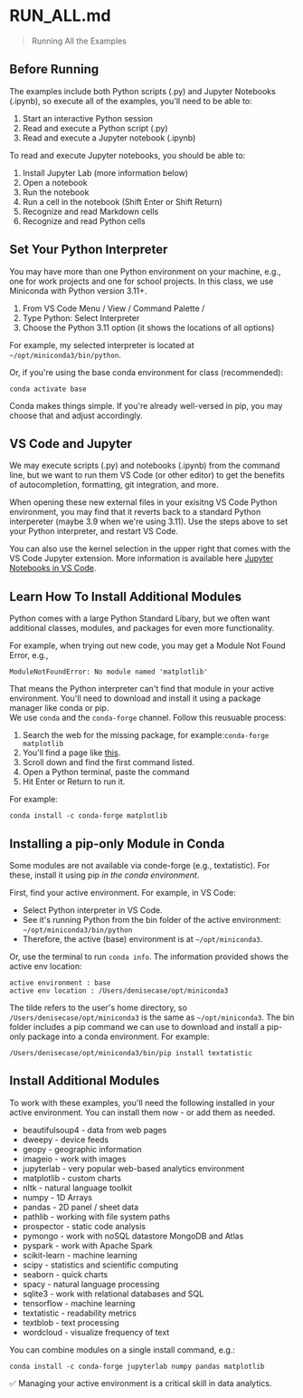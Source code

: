 # RUN_ALL.md

> Running All the Examples

## Before Running

The examples include both Python scripts (.py) and Jupyter Notebooks (.ipynb), 
so execute all of the examples, you'll need to be able to:

1. Start an interactive Python session
1. Read and execute a Python script (.py)
1. Read and execute a Jupyter notebook (.ipynb)

To read and execute Jupyter notebooks, you should be able to:

1. Install Jupyter Lab (more information below)
1. Open a notebook
1. Run the notebook
1. Run a cell in the notebook (Shift Enter or Shift Return)
1. Recognize and read Markdown cells
1. Recognize and read Python cells

## Set Your Python Interpreter 

You may have more than one Python environment on your machine, 
e.g., one for work projects and one for school projects.
In this class, we use Miniconda with Python version 3.11+.

1. From VS Code Menu / View / Command Palette /
1. Type Python: Select Interpreter
1. Choose the Python 3.11 option (it shows the locations of all options)

For example, my selected interpreter is located at
`~/opt/miniconda3/bin/python`.

Or, if you're using the base conda environment for class (recommended):

`conda activate base` 

Conda makes things simple. 
If you're already well-versed in pip, you may choose that and adjust accordingly.


## VS Code and Jupyter  

We may execute scripts (.py) and notebooks (.ipynb) from the command line,
but we want to run them VS Code (or other editor) to get the 
benefits of autocompletion, formatting, git integration, and more. 

When opening these new external files in your exisitng VS Code Python environment, 
you may find that it reverts back to a standard Python interpereter (maybe 3.9 when we're using 3.11). 
Use the steps above to set your Python interpreter, and restart VS Code.

You can also use the kernel selection in the upper right that comes with the VS Code Jupyter extension. 
More information is available here [Jupyter Notebooks in VS Code](https://code.visualstudio.com/docs/datascience/jupyter-notebooks).


## Learn How To Install Additional Modules

Python comes with a large Python Standard Libary, but we often 
want additional classes, modules, and packages for even
more functionality. 

For example, when trying out new code, you may get a Module Not Found Error, e.g.,

`ModuleNotFoundError: No module named 'matplotlib'`

That means the Python interpreter can't find that module in your active environment. 
You'll need to download and install it using a package manager like conda or pip.  
We use `conda` and the `conda-forge` channel. Follow this reusuable process:

1. Search the web for the missing package, for example:`conda-forge matplotlib`
2. You'll find a page like [this](https://anaconda.org/conda-forge/matplotlib). 
3. Scroll down and find the first command listed.
4. Open a Python terminal, paste the command
5. Hit Enter or Return to run it.

For example:

`conda install -c conda-forge matplotlib`


## Installing a pip-only Module in Conda

Some modules are not available via conde-forge (e.g., textatistic).
For these, install it using pip _in the conda environment_.

First, find your active environment. For example, in VS Code:

- Select Python interpreter in VS Code.
- See it's running Python from the bin folder of the active environment: `~/opt/miniconda3/bin/python`
- Therefore, the active (base) environment is at `~/opt/miniconda3`.

Or, use the terminal to run `conda info`. 
The information provided shows the active env location: 

```
active environment : base
active env location : /Users/denisecase/opt/miniconda3
```

The tilde refers to the user's home directory, 
so `/Users/denisecase/opt/miniconda3` is the same 
as `~/opt/miniconda3`. 
The bin folder includes a pip command we can use to download and install 
a pip-only package into a conda environment. 
For example:

`/Users/denisecase/opt/miniconda3/bin/pip install textatistic`

## Install Additional Modules

To work with these examples, you'll need the following installed in your active environment.
You can install them now - or add them as needed.

- beautifulsoup4 - data from web pages
- dweepy - device feeds
- geopy - geographic information
- imageio - work with images
- jupyterlab - very popular web-based analytics environment
- matplotlib - custom charts
- nltk - natural language toolkit
- numpy - 1D Arrays
- pandas - 2D panel / sheet data
- pathlib - working with file system paths
- prospector - static code analysis
- pymongo - work with noSQL datastore MongoDB and Atlas
- pyspark - work with Apache Spark
- scikit-learn - machine learning
- scipy - statistics and scientific computing
- seaborn - quick charts
- spacy - natural language processing
- sqlite3 - work with relational databases and SQL
- tensorflow - machine learning
- textatistic - readability metrics
- textblob - text processing
- wordcloud - visualize frequency of text

You can combine modules on a single install command, e.g.:

`conda install -c conda-forge jupyterlab numpy pandas matplotlib`

:white_check_mark: Managing your active environment is a critical skill in data analytics.

    
